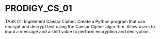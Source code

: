 # PRODIGY_CS_01
TASK 01:  Implement Caesar Cipher: Create a Python program that can encrypt and decrypt text using the Caesar Cipher algorithm. Allow users to input a message and a shift value to perform encryption and decryption.
